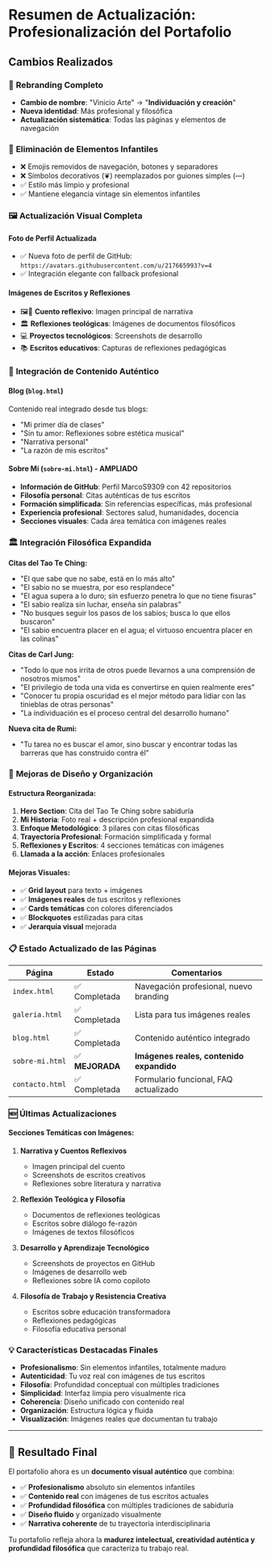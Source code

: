 # Resumen de Actualización: Profesionalización del Portafolio

## Cambios Realizados

### 🎯 **Rebranding Completo**

- **Cambio de nombre**: "Vinicio Arte" → "**Individuación y creación**"
- **Nueva identidad**: Más profesional y filosófica
- **Actualización sistemática**: Todas las páginas y elementos de navegación

### 🧹 **Eliminación de Elementos Infantiles**

- ❌ Emojis removidos de navegación, botones y separadores
- ❌ Símbolos decorativos (❦) reemplazados por guiones simples (—)
- ✅ Estilo más limpio y profesional
- ✅ Mantiene elegancia vintage sin elementos infantiles

### 🖼️ **Actualización Visual Completa**

#### **Foto de Perfil Actualizada**
- ✅ Nueva foto de perfil de GitHub: `https://avatars.githubusercontent.com/u/217665993?v=4`
- ✅ Integración elegante con fallback profesional

#### **Imágenes de Escritos y Reflexiones**
- 🖼️📝 **Cuento reflexivo**: Imagen principal de narrativa
- 🏛️ **Reflexiones teológicas**: Imágenes de documentos filosóficos
- 💻 **Proyectos tecnológicos**: Screenshots de desarrollo
- 📚 **Escritos educativos**: Capturas de reflexiones pedagógicas

### 📝 **Integración de Contenido Auténtico**

#### **Blog** (`blog.html`)
Contenido real integrado desde tus blogs:
- "Mi primer día de clases"
- "Sin tu amor: Reflexiones sobre estética musical"  
- "Narrativa personal"
- "La razón de mis escritos"

#### **Sobre Mí** (`sobre-mi.html`) - **AMPLIADO**
- **Información de GitHub**: Perfil MarcoS9309 con 42 repositorios
- **Filosofía personal**: Citas auténticas de tus escritos
- **Formación simplificada**: Sin referencias específicas, más profesional
- **Experiencia profesional**: Sectores salud, humanidades, docencia
- **Secciones visuales**: Cada área temática con imágenes reales

### 🏛️ **Integración Filosófica Expandida**

**Citas del Tao Te Ching:**
- "El que sabe que no sabe, está en lo más alto"
- "El sabio no se muestra, por eso resplandece"
- "El agua supera a lo duro; sin esfuerzo penetra lo que no tiene fisuras"
- "El sabio realiza sin luchar, enseña sin palabras"
- "No busques seguir los pasos de los sabios; busca lo que ellos buscaron"
- "El sabio encuentra placer en el agua; el virtuoso encuentra placer en las colinas"

**Citas de Carl Jung:**
- "Todo lo que nos irrita de otros puede llevarnos a una comprensión de nosotros mismos"
- "El privilegio de toda una vida es convertirse en quien realmente eres"
- "Conocer tu propia oscuridad es el mejor método para lidiar con las tinieblas de otras personas"
- "La individuación es el proceso central del desarrollo humano"

**Nueva cita de Rumi:**
- "Tu tarea no es buscar el amor, sino buscar y encontrar todas las barreras que has construido contra él"

### 🎨 **Mejoras de Diseño y Organización**

#### **Estructura Reorganizada:**
1. **Hero Section**: Cita del Tao Te Ching sobre sabiduría
2. **Mi Historia**: Foto real + descripción profesional expandida
3. **Enfoque Metodológico**: 3 pilares con citas filosóficas
4. **Trayectoria Profesional**: Formación simplificada y formal
5. **Reflexiones y Escritos**: 4 secciones temáticas con imágenes
6. **Llamada a la acción**: Enlaces profesionales

#### **Mejoras Visuales:**
- ✅ **Grid layout** para texto + imágenes
- ✅ **Imágenes reales** de tus escritos y reflexiones
- ✅ **Cards temáticas** con colores diferenciados
- ✅ **Blockquotes** estilizadas para citas
- ✅ **Jerarquía visual** mejorada

### 📋 **Estado Actualizado de las Páginas**

| Página | Estado | Comentarios |
|--------|---------|-------------|
| `index.html` | ✅ Completada | Navegación profesional, nuevo branding |
| `galeria.html` | ✅ Completada | Lista para tus imágenes reales |
| `blog.html` | ✅ Completada | Contenido auténtico integrado |
| `sobre-mi.html` | ✅ **MEJORADA** | **Imágenes reales, contenido expandido** |
| `contacto.html` | ✅ Completada | Formulario funcional, FAQ actualizado |

### 🆕 **Últimas Actualizaciones**

#### **Secciones Temáticas con Imágenes:**
1. **Narrativa y Cuentos Reflexivos**
   - Imagen principal del cuento
   - Screenshots de escritos creativos
   - Reflexiones sobre literatura y narrativa

2. **Reflexión Teológica y Filosofía**
   - Documentos de reflexiones teológicas
   - Escritos sobre diálogo fe-razón
   - Imágenes de textos filosóficos

3. **Desarrollo y Aprendizaje Tecnológico**
   - Screenshots de proyectos en GitHub
   - Imágenes de desarrollo web
   - Reflexiones sobre IA como copiloto

4. **Filosofía de Trabajo y Resistencia Creativa**
   - Escritos sobre educación transformadora
   - Reflexiones pedagógicas
   - Filosofía educativa personal

### 💡 **Características Destacadas Finales**

- **Profesionalismo**: Sin elementos infantiles, totalmente maduro
- **Autenticidad**: Tu voz real con imágenes de tus escritos
- **Filosofía**: Profundidad conceptual con múltiples tradiciones
- **Simplicidad**: Interfaz limpia pero visualmente rica
- **Coherencia**: Diseño unificado con contenido real
- **Organización**: Estructura lógica y fluida
- **Visualización**: Imágenes reales que documentan tu trabajo

---

## 🚀 **Resultado Final**

El portafolio ahora es un **documento visual auténtico** que combina:
- ✅ **Profesionalismo** absoluto sin elementos infantiles
- ✅ **Contenido real** con imágenes de tus escritos actuales
- ✅ **Profundidad filosófica** con múltiples tradiciones de sabiduría
- ✅ **Diseño fluido** y organizado visualmente
- ✅ **Narrativa coherente** de tu trayectoria interdisciplinaria

Tu portafolio refleja ahora la **madurez intelectual, creatividad auténtica y profundidad filosófica** que caracteriza tu trabajo real.
